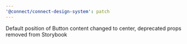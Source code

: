 ```yaml
---
'@connect/connect-design-system': patch
---
```


Default position of Button content changed to center, deprecated props removed from Storybook
